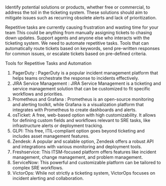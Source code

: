 Identify potential solutions or products, whether free or commercial, to address the toil in the ticketing system. These solutions should aim to mitigate issues such as recurring obsolete alerts and lack of prioritization.

Repetitive tasks are currently causing frustration and wasting time for your team
This could be anything from manually assigning tickets to chasing down updates.
Support agents and anyone else who interacts with the ticketing system. 
We need to automate repetitive tasks. Tools that can automatically route tickets based on keywords, send pre-written responses for common issues, or escalate tickets based on pre-defined criteria.

Tools for Repetitive Tasks and Automation

1. PagerDuty : PagerDuty is a popular incident management platform that helps teams orchestrate the response to incidents effectively.
2. JIRA Service Management : JIRA Service Management is a ticketing and service management solution that can be customized to fit specific workflows and priorities.
3. Prometheus and Grafana : Prometheus is an open-source monitoring and alerting toolkit, while Grafana is a visualization platform that integrates with Prometheus to create dashboards and alerts.
4. osTicket: A free, web-based option with high customizability.  It allows for defining custom fields and workflows relevant to SRE tasks,  like infrastructure alerts or deployment tracking.
5. GLPI: This free, ITIL-compliant option goes beyond ticketing and includes asset management features. 
6. Zendesk: A popular and scalable option, Zendesk offers a robust API and integrations with various monitoring and deployment tools.
7. Freshservice: This ITSM-focused platform offers features like incident management, change management, and problem management.
8. ServiceNow: This powerful and customizable platform can be tailored to complex SRE workflows.
9. VictorOps:  While not strictly a ticketing system, VictorOps focuses on incident alerting and collaboration.
